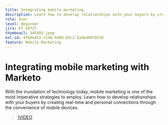 ```yaml
---
title: Integrating mobile marketing
description: Learn how to develop relationships with your buyers by creating real-time and personal connections through the convenience of mobile devices.
role: User
level: Beginner
jira: KT-10727
thumbnail: 345403.jpeg
exl-id: 4fb8e452-11d0-4d89-85c2-5a9ed097853b
feature: Mobile Marketing
---
```

# Integrating mobile marketing with Marketo

With the inundation of technology today, mobile marketing is one of the most imperative strategies to employ. Learn how to develop relationships with your buyers by creating real-time and personal connections through the convenience of mobile devices.

>[!VIDEO](https://video.tv.adobe.com/v/345403/?quality=12&learn=on)
